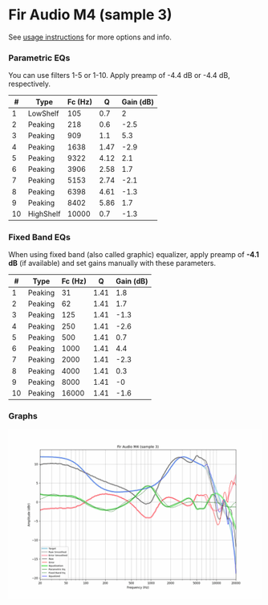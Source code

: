 # Fir Audio M4 (sample 3)
See [usage instructions](https://github.com/jaakkopasanen/AutoEq#usage) for more options and info.

### Parametric EQs
You can use filters 1-5 or 1-10. Apply preamp of -4.4 dB or -4.4 dB, respectively.

|   # | Type      |   Fc (Hz) |    Q |   Gain (dB) |
|-----|-----------|-----------|------|-------------|
|   1 | LowShelf  |       105 | 0.7  |         2   |
|   2 | Peaking   |       218 | 0.6  |        -2.5 |
|   3 | Peaking   |       909 | 1.1  |         5.3 |
|   4 | Peaking   |      1638 | 1.47 |        -2.9 |
|   5 | Peaking   |      9322 | 4.12 |         2.1 |
|   6 | Peaking   |      3906 | 2.58 |         1.7 |
|   7 | Peaking   |      5153 | 2.74 |        -2.1 |
|   8 | Peaking   |      6398 | 4.61 |        -1.3 |
|   9 | Peaking   |      8402 | 5.86 |         1.7 |
|  10 | HighShelf |     10000 | 0.7  |        -1.3 |

### Fixed Band EQs
When using fixed band (also called graphic) equalizer, apply preamp of **-4.1 dB** (if available) and set gains manually with these parameters.

|   # | Type    |   Fc (Hz) |    Q |   Gain (dB) |
|-----|---------|-----------|------|-------------|
|   1 | Peaking |        31 | 1.41 |         1.8 |
|   2 | Peaking |        62 | 1.41 |         1.7 |
|   3 | Peaking |       125 | 1.41 |        -1.3 |
|   4 | Peaking |       250 | 1.41 |        -2.6 |
|   5 | Peaking |       500 | 1.41 |         0.7 |
|   6 | Peaking |      1000 | 1.41 |         4.4 |
|   7 | Peaking |      2000 | 1.41 |        -2.3 |
|   8 | Peaking |      4000 | 1.41 |         0.3 |
|   9 | Peaking |      8000 | 1.41 |        -0   |
|  10 | Peaking |     16000 | 1.41 |        -1.6 |

### Graphs
![](./Fir%20Audio%20M4%20(sample%203).png)
